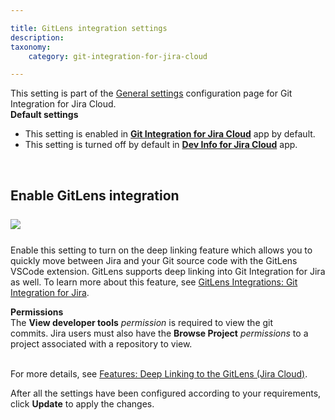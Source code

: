 ```yaml
---

title: GitLens integration settings
description:
taxonomy:
    category: git-integration-for-jira-cloud

---
```


<div class="bbb-callout bbb--info">
    <div class="irow">
    <div class="ilogobox">
        <span class="logoimg"></span>
    </div>
    <div class="imsgbox">
        This setting is part of the <a href="/git-integration-for-jira-cloud/general-settings-gij-cloud">General settings</a> configuration page for Git Integration for Jira Cloud.
    </div>
    </div>
</div>

<div class="bbb-callout bbb--tip">
    <div class="irow">
    <div class="ilogobox">
        <span class="logoimg"></span>
    </div>
    <div class="imsgbox">
        <b>Default settings</b><br>
        <ul>
            <li>
                This setting is enabled in <a href="https://marketplace.atlassian.com/apps/4984/git-integration-for-jira?tab=overview&hosting=cloud" target="_blank"><b>Git Integration for Jira Cloud</b></a> app by default.
            </li>
            <li>
                This setting is turned off by default in <a href="https://marketplace.atlassian.com/apps/1219270/dev-info-for-jira?hosting=cloud&tab=overview" target="_blank"><b>Dev Info for Jira Cloud</b></a> app.
            </li>
        </ul>
    </div>
    </div>
</div>
<br>

## Enable GitLens integration

<img src='/wp-content/uploads/gij-gitcloud-gencfg-enable-gitlens-integration-417.png' style='margin:25px auto;max-width:100%;display:block;' />

Enable this setting to turn on the deep linking feature which allows you to quickly move between Jira and your Git source code with the GitLens VSCode extension. GitLens supports deep linking into Git Integration for Jira as well. To learn more about this feature, see [GitLens Integrations: Git Integration for Jira](https://www.gitkraken.com/gitlens).

<div class="bbb-callout bbb--alert">
    <div class="irow">
    <div class="ilogobox">
        <span class="logoimg"></span>
    </div>
    <div class="imsgbox">
        <b>Permissions</b><br>
        The <b>View developer tools</b> <i>permission</i> is required to view the git commits. Jira users must also have the <b>Browse Project</b> <i>permissions</i> to a project associated with a repository to view.
    </div>
    </div>
</div>
<br>

For more details, see [Features: Deep Linking to the GitLens (Jira Cloud)](/git-integration-for-jira-cloud/deep-linking-into-gitlens-gij-cloud).

After all the settings have been configured according to your requirements, click **Update** to apply the changes.

